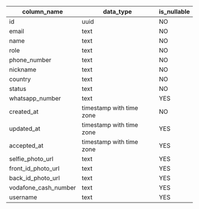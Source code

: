 | column_name          | data_type                | is_nullable |
| -------------------- | ------------------------ | ----------- |
| id                   | uuid                     | NO          |
| email                | text                     | NO          |
| name                 | text                     | NO          |
| role                 | text                     | NO          |
| phone_number         | text                     | NO          |
| nickname             | text                     | NO          |
| country              | text                     | NO          |
| status               | text                     | NO          |
| whatsapp_number      | text                     | YES         |
| created_at           | timestamp with time zone | NO          |
| updated_at           | timestamp with time zone | YES         |
| accepted_at          | timestamp with time zone | YES         |
| selfie_photo_url     | text                     | YES         |
| front_id_photo_url   | text                     | YES         |
| back_id_photo_url    | text                     | YES         |
| vodafone_cash_number | text                     | YES         |
| username             | text                     | YES         |